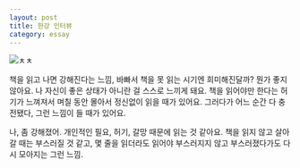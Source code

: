 ```yaml
---
layout: post
title: 한강 인터뷰
category: essay
---
```


![ㅊㅊ](https://user-images.githubusercontent.com/95357441/144570042-4f7e6a87-f9f1-46df-a82b-31200c785864.jpeg)


책을 읽고 나면 강해진다는 느낌,
바빠서 책을 못 읽는 시기엔 희미해진달까?
뭔가 좋지 않아요.
나 자신이 좋은 상태가 아니란 걸 스스로 느끼게 돼요.
책을 읽어야만 한다는 허기가 느껴져서 며칠 동안 몰아서 정신없이 읽을 때가 있어요. 
그러다가 어느 순간 다 충전됐다, 그런 느낌이 들 때가 있어요. 

나, 좀 강해졌어.
개인적인 필요, 허기, 갈망 때문에 읽는 것 같아요. 
책을 읽지 않고 살아갈 때는 부스러질 것 같고, 
몇 줄을 읽더라도 읽어야 부스러지지 않고
부스러졌다가도 다시 모아지는 그런 느낌.
